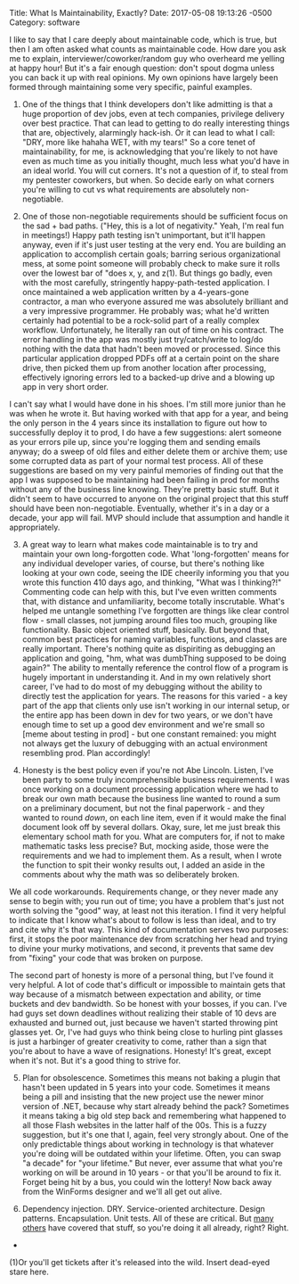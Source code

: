 Title:  What Is Maintainability, Exactly?
Date:   2017-05-08 19:13:26 -0500
Category: software

I like to say that I care deeply about maintainable code, which is true, but then I am often asked what counts as maintainable code. How dare you ask me to explain, interviewer/coworker/random guy who overheard me yelling at happy hour! But it's a fair enough question: don't spout dogma unless you can back it up with real opinions. My own opinions have largely been formed through maintaining some very specific, painful examples.

1. One of the things that I think developers don't like admitting is that a huge proportion of dev jobs, even at tech companies, privilege delivery over best practice. That can lead to getting to do really interesting things that are, objectively, alarmingly hack-ish. Or it can lead to what I call: "DRY, more like hahaha WET, with my tears!" So a core tenet of maintainability, for me, is acknowledging that you're likely to not have even as much time as you initially thought, much less what you'd have in an ideal world. You will cut corners. It's not a question of if, to steal from my pentester coworkers, but when. So decide early on what corners you're willing to cut vs what requirements are absolutely non-negotiable.

2. One of those non-negotiable requirements should be sufficient focus on the sad + bad paths. ("Hey, this is a lot of negativity." Yeah, I'm real fun in meetings!) Happy path testing isn't unimportant, but it'll happen anyway, even if it's just user testing at the very end. You are building an application to accomplish certain goals; barring serious organizational mess, at some point someone will probably check to make sure it rolls over the lowest bar of "does x, y, and z(1). But things go badly, even with the most carefully, stringently happy-path-tested application. I once maintained a web application written by a 4-years-gone contractor, a man who everyone assured me was absolutely brilliant and a very impressive programmer. He probably was; what he'd written certainly had potential to be a rock-solid part of a really complex workflow. Unfortunately, he literally ran out of time on his contract. The error handling in the app was mostly just try/catch/write to log/do nothing with the data that hadn't been moved or processed. Since this particular application dropped PDFs off at a certain point on the share drive, then picked them up from another location after processing, effectively ignoring errors led to a backed-up drive and a blowing up app in very short order.

I can't say what I would have done in his shoes. I'm still more junior than he was when he wrote it. But having worked with that app for a year, and being the only person in the 4 years since its installation to figure out how to successfully deploy it to prod, I do have a few suggestions: alert someone as your errors pile up, since you're logging them and sending emails anyway; do a sweep of old files and either delete them or archive them; use some corrupted data as part of your normal test process. All of these suggestions are based on my very painful memories of finding out that the app I was supposed to be maintaining had been failing in prod for months without any of the business line knowing. They're pretty basic stuff. But it didn't seem to have occurred to anyone on the original project that this stuff should have been non-negotiable. Eventually, whether it's in a day or a decade, your app will fail. MVP should include that assumption and handle it appropriately.

3. A great way to learn what makes code maintainable is to try and maintain your own long-forgotten code. What 'long-forgotten' means for any individual developer varies, of course, but there's nothing like looking at your own code, seeing the IDE cheerily informing you that you wrote this function 410 days ago, and thinking, "What was I thinking?!" Commenting code can help with this, but I've even written comments that, with distance and unfamiliarity, become totally inscrutable. What's helped me untangle something I've forgotten are things like clear control flow - small classes, not jumping around files too much, grouping like functionality. Basic object oriented stuff, basically. But beyond that, common best practices for naming variables, functions, and classes are really important. There's nothing quite as dispiriting as debugging an application and going, "hm, what was dumbThing supposed to be doing again?" The ability to mentally reference the control flow of a program is hugely important in understanding it. And in my own relatively short career, I've had to do most of my debugging without the ability to directly test the application for years. The reasons for this varied - a key part of the app that clients only use isn't working in our internal setup, or the entire app has been down in dev for two years, or we don't have enough time to set up a good dev environment and we're small so [meme about testing in prod] - but one constant remained: you might not always get the luxury of debugging with an actual environment resembling prod. Plan accordingly!

4. Honesty is the best policy even if you're not Abe Lincoln. Listen, I've been party to some truly incomprehensible business requirements. I was once working on a document processing application where we had to break our own math because the business line wanted to round a sum on a preliminary document, but not the final paperwork - and they wanted to round <em>down</em>, on each line item, even if it would make the final document look off by several dollars. Okay, sure, let me just break this elementary school math for you. What are computers for, if not to make mathematic tasks less precise? But, mocking aside, those were the requirements and we had to implement them. As a result, when I wrote the function to spit their wonky results out, I added an aside in the comments about why the math was so deliberately broken.

We all code workarounds. Requirements change, or they never made any sense to begin with; you run out of time; you have a problem that's just not worth solving the "good" way, at least not this iteration. I find it very helpful to indicate that I know what's about to follow is less than ideal, and to try and cite why it's that way. This kind of documentation serves two purposes: first, it stops the poor maintenance dev from scratching her head and trying to divine your murky motivations, and second, it prevents that same dev from "fixing" your code that was broken on purpose. 

The second part of honesty is more of a personal thing, but I've found it very helpful. A lot of code that's difficult or impossible to maintain gets that way because of a mismatch between expectation and ability, or time buckets and dev bandwidth. So be honest with your bosses, if you can. I've had guys set down deadlines without realizing their stable of 10 devs are exhausted and burned out, just because we haven't started throwing pint glasses yet. Or, I've had guys who think being close to hurling pint glasses is just a harbinger of greater creativity to come, rather than a sign that you're about to have a wave of resignations. Honesty! It's great, except when it's not. But it's a good thing to strive for.

5. Plan for obsolescence. Sometimes this means not baking a plugin that hasn't been updated in 5 years into your code. Sometimes it means being a pill and insisting that the new project use the newer minor version of .NET, because why start already behind the pack? Sometimes it means taking a big old step back and remembering what happened to all those Flash websites in the latter half of the 00s. This is a fuzzy suggestion, but it's one that I, again, feel very strongly about. One of the only predictable things about working in technology is that whatever you're doing will be outdated within your lifetime. Often, you can swap "a decade" for "your lifetime." But never, ever assume that what you're working on will be around in 10 years - or that you'll be around to fix it. Forget being hit by a bus, you could win the lottery! Now back away from the WinForms designer and we'll all get out alive.

6. Dependency injection. DRY. Service-oriented architecture. Design patterns. Encapsulation. Unit tests. All of these are critical. But [many others][many-others] have covered that stuff, so you're doing it all already, right? Right.

-

(1)Or you'll get tickets after it's released into the wild. Insert dead-eyed stare here.

[many-others]: https://softwareengineering.stackexchange.com/questions/134855/what-characteristics-or-features-make-code-maintainable 
